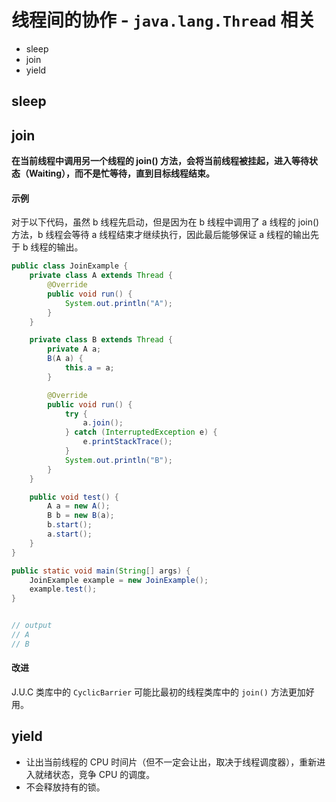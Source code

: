 # 线程间的协作 - `java.lang.Thread` 相关
- sleep
- join
- yield

## sleep



## join

**在当前线程中调用另一个线程的 join() 方法，会将当前线程被挂起，进入等待状态（Waiting），而不是忙等待，直到目标线程结束。**

#### 示例
对于以下代码，虽然 b 线程先启动，但是因为在 b 线程中调用了 a 线程的 join() 方法，b 线程会等待 a 线程结束才继续执行，因此最后能够保证 a 线程的输出先于 b 线程的输出。

```java
public class JoinExample {
    private class A extends Thread {
        @Override
        public void run() {
            System.out.println("A");
        }
    }

    private class B extends Thread {
        private A a;
        B(A a) {
            this.a = a;
        }

        @Override
        public void run() {
            try {
                a.join();
            } catch (InterruptedException e) {
                e.printStackTrace();
            }
            System.out.println("B");
        }
    }

    public void test() {
        A a = new A();
        B b = new B(a);
        b.start();
        a.start();
    }
}

public static void main(String[] args) {
    JoinExample example = new JoinExample();
    example.test();
}


// output
// A
// B
```

#### 改进
J.U.C 类库中的 `CyclicBarrier` 可能比最初的线程类库中的 `join()` 方法更加好用。


## yield

- 让出当前线程的 CPU 时间片（但不一定会让出，取决于线程调度器），重新进入就绪状态，竞争 CPU 的调度。
- 不会释放持有的锁。
